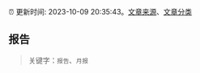 :alarm_clock: 更新时间: 2023-10-09 20:35:43。[文章来源](/README.md)、[文章分类](/TAGS.md)

## 报告


> 关键字：`报告`、`月报`



